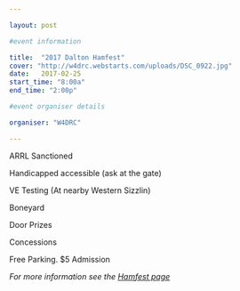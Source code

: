```yaml
---

layout: post

#event information

title:  "2017 Dalton Hamfest"
cover: "http://w4drc.webstarts.com/uploads/DSC_0922.jpg"
date:   2017-02-25
start_time: "8:00a"
end_time: "2:00p"

#event organiser details

organiser: "W4DRC"

---
```


ARRL Sanctioned

Handicapped accessible (ask at the gate)

VE Testing (At nearby Western Sizzlin)

Boneyard

Door Prizes

Concessions

Free Parking. $5 Admission

 *For more information see the [Hamfest page](/hamfest/)*